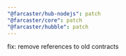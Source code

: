 ```yaml
---
"@farcaster/hub-nodejs": patch
"@farcaster/core": patch
"@farcaster/hubble": patch
---
```


fix: remove references to old contracts
